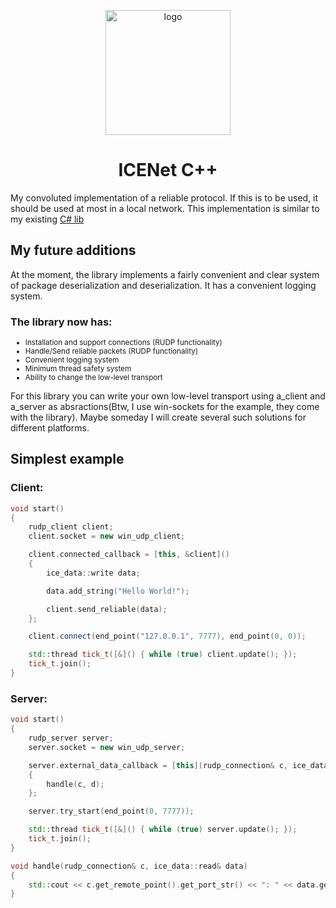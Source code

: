   
<p align="center">
  <img src="https://github.com/enoreex/ICENet/assets/125078218/c28309e2-377a-450f-9440-8b7e8eaf335a" alt="logo" width="200" height="200">
</p>

<h1 align="center" tabindex="-1" dir="auto"><a class="anchor" aria-hidden="true"></a>ICENet C++</h1>

My convoluted implementation of a reliable protocol. If this is to be used, it should be used at most in a local network. This implementation is similar to my existing <a href = "https://github.com/enoreex/ICENet/">C# lib</a>

<h2 tabindex="-1" dir="auto"><a class="anchor" aria-hidden="true"></a>My future additions</h2>

At the moment, the library implements a fairly convenient and clear system of package deserialization and deserialization. It has a convenient logging system.

<h3>The library now has:</h3>

<ul>
  <li style="font-size: smaller;">Installation and support connections (RUDP functionality)</li>
  <li style="font-size: smaller;">Handle/Send reliable packets (RUDP functionality)</li>
  <li style="font-size: smaller;">Convenient logging system</li>
  <li style="font-size: smaller;">Minimum thread safety system</li>
  <li style="font-size: smaller;">Ability to change the low-level transport</li>
</ul>

For this library you can write your own low-level transport using a_client and a_server as absractions(Btw, I use win-sockets for the example, they come with the library). Maybe someday I will create several such solutions for different platforms.

<h2 tabindex="-1" dir="auto"><a class="anchor" aria-hidden="true"></a>Simplest example</h2>

<h3>Client:</h3>

```cpp
void start()
{
	rudp_client client;
	client.socket = new win_udp_client;

	client.connected_callback = [this, &client]()
	{
		ice_data::write data;

		data.add_string("Hello World!");

		client.send_reliable(data);
	};

	client.connect(end_point("127.0.0.1", 7777), end_point(0, 0));

	std::thread tick_t([&]() { while (true) client.update(); });
	tick_t.join();
}
```

<h3>Server:</h3>

```cpp
void start()
{
	rudp_server server;
	server.socket = new win_udp_server;

	server.external_data_callback = [this](rudp_connection& c, ice_data::read& d) 
	{
		handle(c, d); 
	};

	server.try_start(end_point(0, 7777));

	std::thread tick_t([&]() { while (true) server.update(); });
	tick_t.join();
}

void handle(rudp_connection& c, ice_data::read& data)
{
	std::cout << c.get_remote_point().get_port_str() << ": " << data.get_string() << "\n";
}
```


